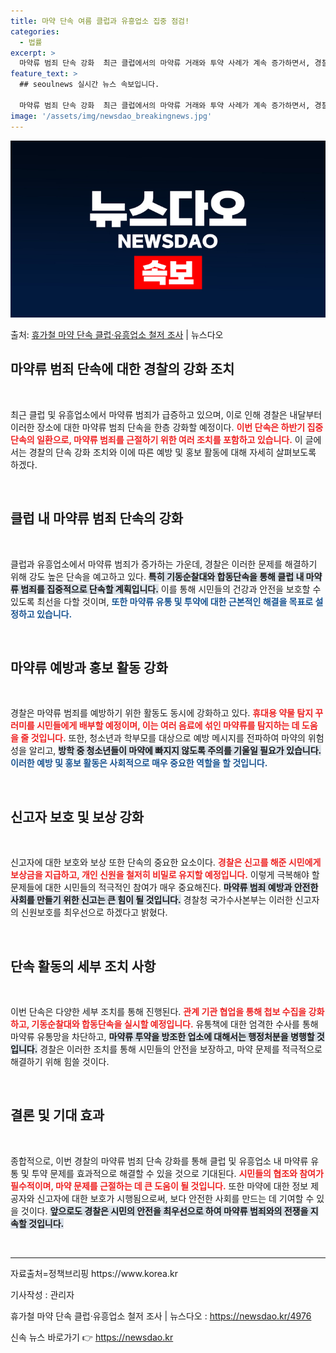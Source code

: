 ```yaml
---
title: 마약 단속 여름 클럽과 유흥업소 집중 점검!
categories:
  - 법률
excerpt: >
  마약류 범죄 단속 강화  최근 클럽에서의 마약류 거래와 투약 사례가 계속 증가하면서, 경찰은 내달 1일부터 …
feature_text: >
  ## seoulnews 실시간 뉴스 속보입니다.

  마약류 범죄 단속 강화  최근 클럽에서의 마약류 거래와 투약 사례가 계속 증가하면서, 경찰은 내달 1일부터 …
image: '/assets/img/newsdao_breakingnews.jpg'
---
```


![뉴스다오 속보](/assets/img/newsdao_breakingnews.jpg)

<p>출처: <a href="https://newsdao.kr/4976" rel="dofollow">휴가철 마약 단속 클럽·유흥업소 철저 조사</a> | 뉴스다오</p>

<h2 data-ke-size="size26">마약류 범죄 단속에 대한 경찰의 강화 조치</h2>
<p data-ke-size="size16">&nbsp;</p>

최근 클럽 및 유흥업소에서 마약류 범죄가 급증하고 있으며, 이로 인해 경찰은 내달부터 이러한 장소에 대한 마약류 범죄 단속을 한층 강화할 예정이다. <b><span style="color: #ee2323;">이번 단속은 하반기 집중단속의 일환으로, 마약류 범죄를 근절하기 위한 여러 조치를 포함하고 있습니다.</span></b> 이 글에서는 경찰의 단속 강화 조치와 이에 따른 예방 및 홍보 활동에 대해 자세히 살펴보도록 하겠다. 

<p data-ke-size="size16">&nbsp;</p>

<h2>클럽 내 마약류 범죄 단속의 강화</h2>
<p data-ke-size="size16">&nbsp;</p>

클럽과 유흥업소에서 마약류 범죄가 증가하는 가운데, 경찰은 이러한 문제를 해결하기 위해 강도 높은 단속을 예고하고 있다. <b><span style="background-color: #21538527;">특히 기동순찰대와 합동단속을 통해 클럽 내 마약류 범죄를 집중적으로 단속할 계획입니다.</span></b> 이를 통해 시민들의 건강과 안전을 보호할 수 있도록 최선을 다할 것이며, <b><span style="color: #1a5490;">또한 마약류 유통 및 투약에 대한 근본적인 해결을 목표로 설정하고 있습니다.</span></b>

<p data-ke-size="size16">&nbsp;</p>

<h2>마약류 예방과 홍보 활동 강화</h2>
<p data-ke-size="size16">&nbsp;</p>

경찰은 마약류 범죄를 예방하기 위한 활동도 동시에 강화하고 있다. <b><span style="color: #ee2323;">휴대용 약물 탐지 꾸러미를 시민들에게 배부할 예정이며, 이는 여러 음료에 섞인 마약류를 탐지하는 데 도움을 줄 것입니다.</span></b> 또한, 청소년과 학부모를 대상으로 예방 메시지를 전파하여 마약의 위험성을 알리고, <b><span style="background-color: #21538527;">방학 중 청소년들이 마약에 빠지지 않도록 주의를 기울일 필요가 있습니다.</span></b>  <b><span style="color: #1a5490;">이러한 예방 및 홍보 활동은 사회적으로 매우 중요한 역할을 할 것입니다.</span></b>

<p data-ke-size="size16">&nbsp;</p>

<h2>신고자 보호 및 보상 강화</h2>
<p data-ke-size="size16">&nbsp;</p>

신고자에 대한 보호와 보상 또한 단속의 중요한 요소이다. <b><span style="color: #ee2323;">경찰은 신고를 해준 시민에게 보상금을 지급하고, 개인 신원을 철저히 비밀로 유지할 예정입니다.</span></b> 이렇게 극복해야 할 문제들에 대한 시민들의 적극적인 참여가 매우 중요해진다. <b><span style="background-color: #21538527;">마약류 범죄 예방과 안전한 사회를 만들기 위한 신고는 큰 힘이 될 것입니다.</span></b> 경찰청 국가수사본부는 이러한 신고자의 신원보호를 최우선으로 하겠다고 밝혔다.

<p data-ke-size="size16">&nbsp;</p>

<h2>단속 활동의 세부 조치 사항</h2>
<p data-ke-size="size16">&nbsp;</p>

이번 단속은 다양한 세부 조치를 통해 진행된다. <b><span style="color: #ee2323;">관계 기관 협업을 통해 첩보 수집을 강화하고, 기동순찰대와 합동단속을 실시할 예정입니다.</span></b> 유통책에 대한 엄격한 수사를 통해 마약류 유통망을 차단하고, <b><span style="background-color: #21538527;">마약류 투약을 방조한 업소에 대해서는 행정처분을 병행할 것입니다.</span></b> 경찰은 이러한 조치를 통해 시민들의 안전을 보장하고, 마약 문제를 적극적으로 해결하기 위해 힘쓸 것이다. 

<p data-ke-size="size16">&nbsp;</p>

<h2>결론 및 기대 효과</h2>
<p data-ke-size="size16">&nbsp;</p>

종합적으로, 이번 경찰의 마약류 범죄 단속 강화를 통해 클럽 및 유흥업소 내 마약류 유통 및 투약 문제를 효과적으로 해결할 수 있을 것으로 기대된다. <b><span style="color: #ee2323;">시민들의 협조와 참여가 필수적이며, 마약 문제를 근절하는 데 큰 도움이 될 것입니다.</span></b> 또한 마약에 대한 정보 제공자와 신고자에 대한 보호가 시행됨으로써, 보다 안전한 사회를 만드는 데 기여할 수 있을 것이다. <b><span style="background-color: #21538527;">앞으로도 경찰은 시민의 안전을 최우선으로 하여 마약류 범죄와의 전쟁을 지속할 것입니다.</span></b> 

<p data-ke-size="size16">&nbsp;</p>

<hr/>
<p data-ke-size="size16">자료출처=정책브리핑 https://www.korea.kr</p>
<p data-ke-size="size16">기사작성 : 관리자</p>
<p data-ke-size="size16">휴가철 마약 단속 클럽·유흥업소 철저 조사 | 뉴스다오  : <a href="https://newsdao.kr/4976">https://newsdao.kr/4976</a></p> 

신속 뉴스 바로가기 👉 <a href="https://newsdao.kr" rel="dofollow">https://newsdao.kr</a>


